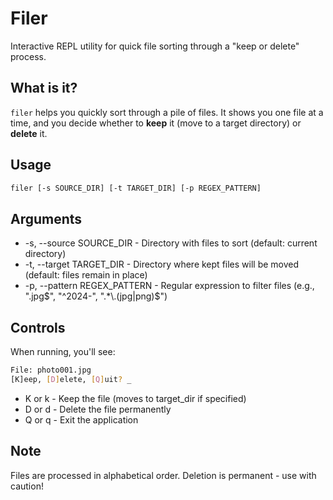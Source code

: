 # Filer

Interactive REPL utility for quick file sorting through a "keep or delete" process.

## What is it?

`filer` helps you quickly sort through a pile of files. It shows you one file at a time, and you decide whether to **keep** it (move to a target directory) or **delete** it.

## Usage

```bash
filer [-s SOURCE_DIR] [-t TARGET_DIR] [-p REGEX_PATTERN]
```

## Arguments

- -s, --source SOURCE_DIR - Directory with files to sort (default: current directory)
- -t, --target TARGET_DIR - Directory where kept files will be moved (default: files remain in place)
- -p, --pattern REGEX_PATTERN - Regular expression to filter files (e.g., "\.jpg$", "^2024-", ".*\.(jpg|png)$")

## Controls

When running, you'll see:

```bash
File: photo001.jpg
[K]eep, [D]elete, [Q]uit? _
```

- K or k - Keep the file (moves to target_dir if specified)
- D or d - Delete the file permanently
- Q or q - Exit the application

## Note

Files are processed in alphabetical order. Deletion is permanent - use with caution!




